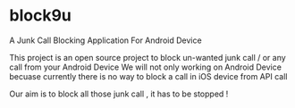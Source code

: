# block9u
A Junk Call Blocking Application For Android Device 

This project is an open source project to block un-wanted junk call / or any call from your Android Device 
We will not only working on Android Device becuase currently there is no way to block a call in iOS device from API call

Our aim is to block all those junk call , it has to be stopped ! 
